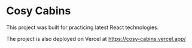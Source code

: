 # Cosy Cabins

This project was built for practicing latest React technologies.

The project is also deployed on Vercel at https://cosy-cabins.vercel.app/
